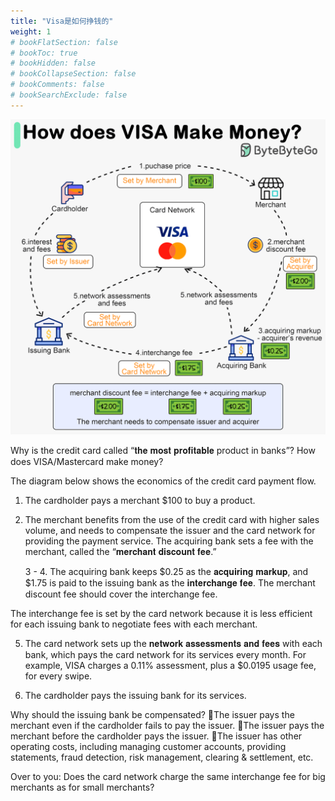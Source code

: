 ```yaml
---
title: "Visa是如何挣钱的"
weight: 1
# bookFlatSection: false
# bookToc: true
# bookHidden: false
# bookCollapseSection: false
# bookComments: false
# bookSearchExclude: false
---
```


![Visa如何挣钱的](/img/other/how-visa-make-money.gif)

Why is the credit card called “𝐭𝐡𝐞 𝐦𝐨𝐬𝐭 𝐩𝐫𝐨𝐟𝐢𝐭𝐚𝐛𝐥𝐞 product in banks”? How does VISA/Mastercard make money?

The diagram below shows the economics of the credit card payment flow.

1. The cardholder pays a merchant $100 to buy a product.

2. The merchant benefits from the use of the credit card with higher sales volume, and needs to compensate the issuer and the card network for providing the payment service. The acquiring bank sets a fee with the merchant, called the “𝐦𝐞𝐫𝐜𝐡𝐚𝐧𝐭 𝐝𝐢𝐬𝐜𝐨𝐮𝐧𝐭 𝐟𝐞𝐞.”

   3 - 4. The acquiring bank keeps $0.25 as the 𝐚𝐜𝐪𝐮𝐢𝐫𝐢𝐧𝐠 𝐦𝐚𝐫𝐤𝐮𝐩, and $1.75 is paid to the issuing bank as the 𝐢𝐧𝐭𝐞𝐫𝐜𝐡𝐚𝐧𝐠𝐞 𝐟𝐞𝐞. The merchant discount fee should cover the interchange fee. 

The interchange fee is set by the card network because it is less efficient for each issuing bank to negotiate fees with each merchant.

5. The card network sets up the 𝐧𝐞𝐭𝐰𝐨𝐫𝐤 𝐚𝐬𝐬𝐞𝐬𝐬𝐦𝐞𝐧𝐭𝐬 𝐚𝐧𝐝 𝐟𝐞𝐞𝐬 with each bank, which pays the card network for its services every month. For example, VISA charges a 0.11% assessment, plus a $0.0195 usage fee, for every swipe.

6. The cardholder pays the issuing bank for its services.

Why should the issuing bank be compensated?
🔹The issuer pays the merchant even if the cardholder fails to pay the issuer. 
🔹The issuer pays the merchant before the cardholder pays the issuer.
🔹The issuer has other operating costs, including managing customer accounts, providing statements, fraud detection, risk management, clearing & settlement, etc. 

Over to you: Does the card network charge the same interchange fee for big merchants as for small merchants?